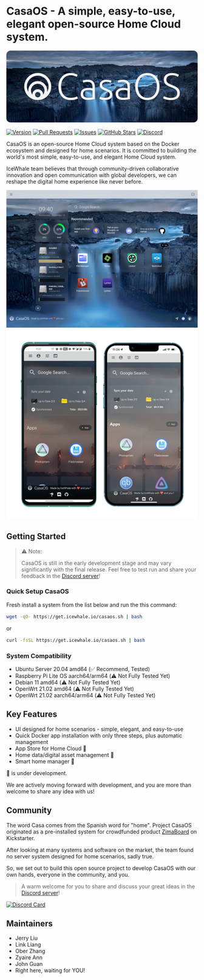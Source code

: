 # CasaOS - A simple, easy-to-use, elegant open-source Home Cloud system.

![CasaOS](https://raw.githubusercontent.com/IceWhaleTech/logo/main/casaos/casaos_banner_aldeyjarfoss.png)

[![Version](https://img.shields.io/github/v/release/IceWhaleTech/CasaOS?color=162453&label=CasaOS&style=flat-square)](https://github.com/IceWhaleTech/CasaOS)
[![Pull Requests](https://img.shields.io/github/issues-pr/IceWhaleTech/CasaOS?color=162453&style=flat-square)](https://github.com/IceWhaleTech/CasaOS/pulls)
[![Issues](https://img.shields.io/github/issues/IceWhaleTech/CasaOS?color=162453&style=flat-square)](https://github.com/IceWhaleTech/CasaOS/issues)
[![GitHub Stars](https://img.shields.io/github/stars/IceWhaleTech/CasaOS?color=162453&logo=github&style=flat-square)](https://github.com/IceWhaleTech/CasaOS/stargazers)
[![Discord](https://img.shields.io/discord/884667213326463016?color=162453&label=Chat&logo=discord&logoColor=fff&style=flat-square)](https://discord.gg/Gx4BCEtHjx)

CasaOS is an open-source Home Cloud system based on the Docker ecosystem and designed for home scenarios. It is committed to building the world's most simple, easy-to-use, and elegant Home Cloud system.

IceWhale team believes that through community-driven collaborative innovation and open communication with global developers, we can reshape the digital home experience like never before.

![CasaOS Snapshot](snapshot.png)
![CasaOS Snapshot Mobile](snapshot-mobile.png)

## Getting Started

> ⚠️ Note: 
> 
> CasaOS is still in the early development stage and may vary significantly with the final release. Feel free to test run and share your feedback in the [Discord server](https://discord.gg/Gx4BCEtHjx)!

### Quick Setup CasaOS

Fresh install a system from the list below and run the this command:

```sh
wget -qO- https://get.icewhale.io/casaos.sh | bash
```

or

```sh
curl -fsSL https://get.icewhale.io/casaos.sh | bash
```

### System Compatibility

 - Ubuntu Server 20.04 amd64 (✅ Recommend, Tested)
 - Raspberry Pi Lite OS aarch64/arm64 (⚠️ Not Fully Tested Yet)
 - Debian 11 amd64 (⚠️ Not Fully Tested Yet)
 - OpenWrt 21.02 amd64 (⚠️ Not Fully Tested Yet)
 - OpenWrt 21.02 aarch64/arm64 (⚠️ Not Fully Tested Yet)


## Key Features

 - UI designed for home scenarios - simple, elegant, and easy-to-use
 - Quick Docker app installation with only three steps, plus automatic management
 - App Store for Home Cloud 🚧
 - Home data/digital asset management 🚧
 - Smart home manager 🚧

🚧 is under development.

We are actively moving forward with development, and you are more than welcome to share any idea with us!


## Community

The word Casa comes from the Spanish word for "home". Project CasaOS originated as a pre-installed system for crowdfunded product [ZimaBoard](https://www.zimaboard.com) on Kickstarter.

After looking at many systems and software on the market, the team found no server system designed for home scenarios, sadly true.

So, we set out to build this open source project to develop CasaOS with our own hands, everyone in the community, and you.

> A warm welcome for you to share and discuss your great ideas in the [Discord server](https://discord.gg/Gx4BCEtHjx)!

[![Discord Card](https://discordapp.com/api/guilds/884667213326463016/widget.png?style=banner2)](https://discord.gg/Gx4BCEtHjx)



## Maintainers
 - Jerry Liu
 - Link Liang
 - Ober Zhang
 - Zyaire Ann
 - John Guan
 - Right here, waiting for YOU!